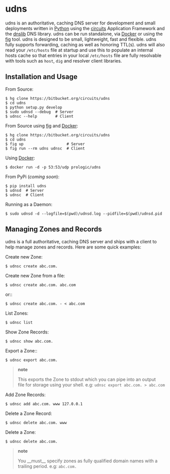 udns
====

udns is an authoritative, caching DNS server for development and small deployments written in [Python][] using the [circuits][] Application Framework and the [dnslib][] DNS library. udns can be run standalone, via [Docker][] or using the [fig][] tool. udns is designed to be small, lightweight, fast and flexible. udns fully supports forwarding, caching as well as honoring TTL(s). udns will also read your `/etc/hosts` file at startup and use this to populate an internal hosts cache so that entries in your local `/etc/hosts` file are fully resolvable with tools such as `host`, `dig` and resolver client libraries.

Installation and Usage
----------------------

From Source:

    $ hg clone https://bitbucket.org/circuits/udns
    $ cd udns
    $ python setup.py develop
    $ sudo udnsd --debug  # Server
    $ udnsc --help        # Client

From Source using [fig][] and [Docker][]:

    $ hg clone https://bitbucket.org/circuits/udns
    $ cd udns
    $ fig up                   # Server
    $ fig run --rm udns udnsc  # Client

Using [Docker][]:

    $ docker run -d -p 53:53/udp prologic/udns

From PyPi (*coming soon*):

    $ pip install udns
    $ udnsd  # Server
    $ udnsc  # Client

Running as a Daemon:

    $ sudo udnsd -d --logfile=$(pwd)/udnsd.log --pidfile=$(pwd)/udnsd.pid

Managing Zones and Records
--------------------------

udns is a full authoritative, caching DNS server and ships with a client to help manage zones and records. Here are some quick examples:

Create new Zone:

    $ udnsc create abc.com.

Create new Zone from a file:

    $ udnsc create abc.com. abc.com

or::

    $ udnsc create abc.com. - < abc.com

List Zones:

    $ udnsc list

Show Zone Records:

    $ udnsc show abc.com.

Export a Zone::

    $ udnsc export abc.com.

> **note**
>
> This exports the Zone to stdout which you can pipe into an output  
> file for storage using your shell. e.g: `udnsc export abc.com. > abc.com`
>
Add Zone Records:

    $ udnsc add abc.com. www 127.0.0.1

Delete a Zone Record:

    $ udnsc delete abc.com. www

Delete a Zone:

    $ udnsc delete abc.com.

> **note**
>
> You \_\_must\_\_ specify zones as fully qualified domain names with a  
> trailing period. e.g: `abc.com.`
>
  [Python]: http://python.org/
  [circuits]: http://circuitsframework.org/
  [dnslib]: https://pypi.python.org/pypi/dnslib
  [Docker]: http://docker.com/
  [fig]: http://fig.sh/
